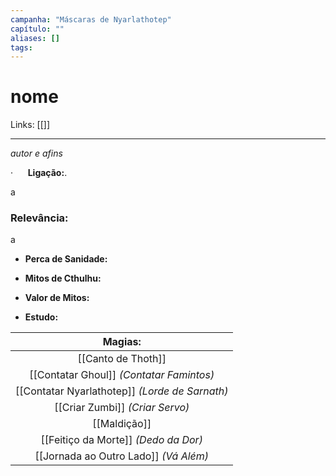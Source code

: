 ```yaml
---
campanha: "Máscaras de Nyarlathotep"
capítulo: ""
aliases: []
tags: 
---
```


# nome

Links: [[]]

---
_autor e afins_

·      **Ligação:**.

a

### **Relevância**: 
a


- **Perca de Sanidade:**

- **Mitos de Cthulhu:** 

- **Valor de Mitos:**

- **Estudo:** 

|               **Magias:**                |
|:----------------------------------------:|
|              [[Canto de Thoth]]              |
|        [[Contatar Ghoul]] *(Contatar Famintos)*  |
| [[Contatar Nyarlathotep]] *(Lorde de Sarnath)* |
|           [[Criar Zumbi]] *(Criar Servo)*            |
|                 [[Maldição]]                |
|     [[Feitiço da Morte]] *(Dedo da Dor)*      |
|      [[Jornada ao Outro Lado]] *(Vá Além)*      |

